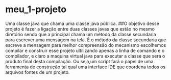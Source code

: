 # meu_1-projeto
Uma classe java que chama uma classe java pública.
##O objetivo desse projeto é fazer a ligação entre duas classes javas que estão no mesmo diretório sendo que a principal chama um método da classe secundaria para escrever uma mensagem na tela. 
É o método da classe secundaria que escreve a mensagem para melhor compreensão do mecanismo escolhemos compilar e construir esse projeto ultilizando apenas a linha de comando e o compilador, e claro a maquina virtual java para executar a classe que será o produto final desta compilação.
Ou seja,um script fará o papel de uma ferramenta de construção tal qual uma interface IDE que coordena todos os arquivos fontes de um projeto.
